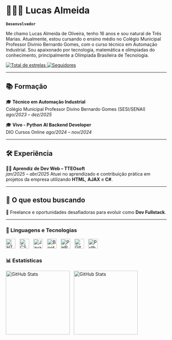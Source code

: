 # 👩🏻‍💻 Lucas Almeida

**`Desenvolvedor`**

Me chamo Lucas Almeida de Oliveira, tenho 16 anos e sou natural de Três Marias. Atualmente, estou cursando o ensino médio no Colégio Municipal Professor Divinio Bernardo Gomes, com o curso técnico em Automação Industrial. Sou apaixonado por tecnologia, matemática e olímpiadas do conhecimento, principalmente a Olímpiada Brasileira de Tecnologia.

<p align="left">
    <a href="https://github.com/LuketeDev?tab=repositories&sort=stargazers">
        <img 
            alt="Total de estrelas" 
            title="Total de estrelas GitHub" 
            src="https://custom-icon-badges.demolab.com/github/stars/LuketeDev?color=55960c&style=for-the-badge&labelColor=488207&logo=star&label=estrelas"
        />
    </a>
    <a href="https://github.com/LuketeDev?tab=followers">
        <img 
            alt="Seguidores" 
            title="Me siga no GitHub" 
            src="https://custom-icon-badges.demolab.com/github/followers/LuketeDev?color=236ad3&labelColor=1155ba&style=for-the-badge&logo=github&label=Seguidores&logoColor=white"
        />
    </a>
</p>

---
## 📚 Formação
🎓 **Técnico em Automação Industrial**  
Colégio Municipal Professor Divino Bernardo Gomes (SESI/SENAI)
*ago/2023 – dez/2025*

🎓 **Vivo - Python AI Backend Developer**  
DIO Cursos Online
*ago/2024 – nov/2024*

---

## 🛠 Experiência
👨‍💻 **Aprendiz de Dev Web – TTEOsoft**  
*jan/2025 – abr/2025*
Atuei no aprendizado e contribuição prática em projetos da empresa utilizando **HTML**, **AJAX** e **C#**.

---

## 🎯 O que estou buscando
📌 Freelance e oportunidades desafiadoras para evoluir como **Dev Fullstack**.

---
### 🤖 Linguagens e Tecnologias

<img 
    align="left" 
    alt="HTML"
    title="HTML" 
    width="30px" 
    style="padding-right: 10px;" 
    src="https://cdn.jsdelivr.net/gh/devicons/devicon@latest/icons/html5/html5-original.svg" 
/>
<img 
    align="left" 
    alt="CSS" 
    title="CSS"
    width="30px" 
    style="padding-right: 10px;" 
    src="https://cdn.jsdelivr.net/gh/devicons/devicon@latest/icons/css3/css3-original.svg" 
/>
<img 
    align="left" 
    alt="JavaScript" 
    title="JavaScript"
    width="30px" 
    style="padding-right: 10px;" 
    src="https://cdn.jsdelivr.net/gh/devicons/devicon@latest/icons/javascript/javascript-original.svg" 
/>

<img 
    align="left" 
    alt="Bootstrap"
    title="Bootstrap" 
    width="30px" 
    style="padding-right: 10px;" 
    src="https://cdn.jsdelivr.net/gh/devicons/devicon@latest/icons/bootstrap/bootstrap-original.svg" 
/>
<img 
    align="left" 
    alt="PHP" 
    title="PHP"
    width="30px" 
    style="padding-right: 10px;" 
    src="https://cdn.jsdelivr.net/gh/devicons/devicon@latest/icons/php/php-original.svg" 
/>
<img 
    align="left" 
    alt="Git" 
    title="Git"
    width="30px" 
    style="padding-right: 10px;" 
    src="https://cdn.jsdelivr.net/gh/devicons/devicon@latest/icons/git/git-original.svg" 
/>
<img 
    align="left" 
    alt="Python" 
    title="Python"
    width="30px" 
    style="padding-right: 10px;" 
    src="https://cdn.jsdelivr.net/gh/devicons/devicon@latest/icons/python/python-original.svg" 
/>
<br/>
<br/>

### 📊 Estatísticas

<p>
  <img 
    align="left" 
    alt="GitHub Stats" 
    height="200" 
    style="padding-right: 10px;" 
    src="https://github-readme-stats.vercel.app/api?username=LuketeDev&show_icons=true&theme=tokyonight&locale=pt-br"
  />
<img 
      align="left" 
      alt="GitHub Stats" 
      height="200" 
      src="https://github-readme-stats.vercel.app/api/top-langs/?username=LuketeDev&theme=tokyonight&layout=compact&custom_title=Tecnologias&langs_count=9" 
  />
</p>
